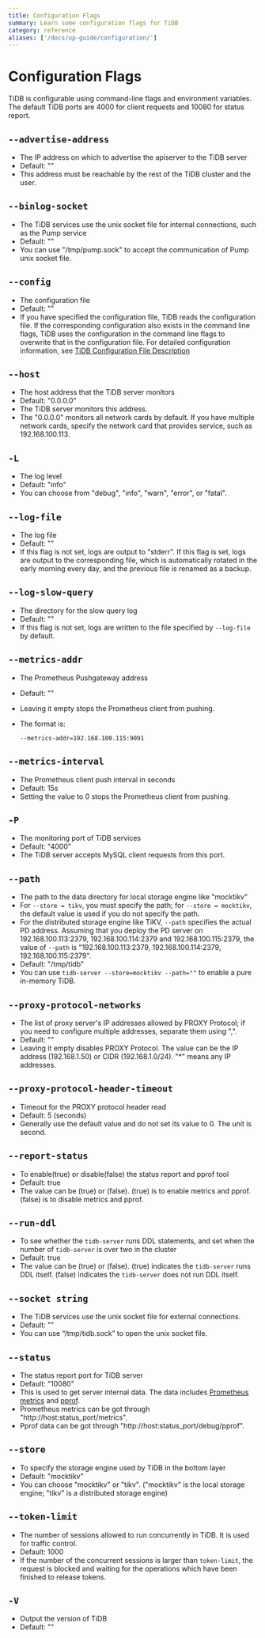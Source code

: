 ```yaml
---
title: Configuration Flags
summary: Learn some configuration flags for TiDB
category: reference
aliases: ['/docs/op-guide/configuration/']
---
```


# Configuration Flags

TiDB is configurable using command-line flags and environment variables. The default TiDB ports are 4000 for client requests and 10080 for status report.

## `--advertise-address`

- The IP address on which to advertise the apiserver to the TiDB server
- Default: ""
- This address must be reachable by the rest of the TiDB cluster and the user.

## `--binlog-socket`

- The TiDB services use the unix socket file for internal connections, such as the Pump service
- Default: ""
- You can use "/tmp/pump.sock" to accept the communication of Pump unix socket file.

## `--config`

- The configuration file
- Default: ""
- If you have specified the configuration file, TiDB reads the configuration file. If the corresponding configuration also exists in the command line flags, TiDB uses the configuration in the command line flags to overwrite that in the configuration file. For detailed configuration information, see [TiDB Configuration File Description](../op-guide/tidb-config-file.md)

## `--host`

- The host address that the TiDB server monitors
- Default: "0.0.0.0"
- The TiDB server monitors this address.
- The "0.0.0.0" monitors all network cards by default. If you have multiple network cards, specify the network card that provides service, such as 192.168.100.113.

## `-L`

- The log level
- Default: "info"
- You can choose from "debug", "info", "warn", "error", or "fatal".

## `--log-file`

- The log file
- Default: ""
- If this flag is not set, logs are output to "stderr". If this flag is set, logs are output to the corresponding file, which is automatically rotated in the early morning every day, and the previous file is renamed as a backup.

## `--log-slow-query`

- The directory for the slow query log
- Default: ""
- If this flag is not set, logs are written to the file specified by `--log-file` by default.

## `--metrics-addr`

- The Prometheus Pushgateway address
- Default: ""
- Leaving it empty stops the Prometheus client from pushing.
- The format is:

    ```
    --metrics-addr=192.168.100.115:9091
    ```

## `--metrics-interval`

- The Prometheus client push interval in seconds
- Default: 15s
- Setting the value to 0 stops the Prometheus client from pushing.

## `-P`

- The monitoring port of TiDB services
- Default: "4000"
- The TiDB server accepts MySQL client requests from this port.

## `--path`

- The path to the data directory for local storage engine like "mocktikv"
- For `--store = tikv`, you must specify the path; for `--store = mocktikv`, the default value is used if you do not specify the path.
- For the distributed storage engine like TiKV, `--path` specifies the actual PD address. Assuming that you deploy the PD server on 192.168.100.113:2379, 192.168.100.114:2379 and 192.168.100.115:2379, the value of `--path` is "192.168.100.113:2379, 192.168.100.114:2379, 192.168.100.115:2379".
- Default: "/tmp/tidb"
- You can use `tidb-server --store=mocktikv --path=""` to enable a pure in-memory TiDB.

## `--proxy-protocol-networks`

- The list of proxy server's IP addresses allowed by PROXY Protocol; if you need to configure multiple addresses, separate them using ",".
- Default: ""
- Leaving it empty disables PROXY Protocol. The value can be the IP address (192.168.1.50) or CIDR (192.168.1.0/24). "\*" means any IP addresses.

## `--proxy-protocol-header-timeout`

- Timeout for the PROXY protocol header read
- Default: 5 (seconds)
- Generally use the default value and do not set its value to 0. The unit is second.

## `--report-status`

- To enable(true) or disable(false) the status report and pprof tool
- Default: true
- The value can be (true) or (false). (true) is to enable metrics and pprof. (false) is to disable metrics and pprof.

## `--run-ddl`

- To see whether the `tidb-server` runs DDL statements, and set when the number of `tidb-server` is over two in the cluster
- Default: true
- The value can be (true) or (false). (true) indicates the `tidb-server` runs DDL itself. (false) indicates the `tidb-server` does not run DDL itself.

## `--socket string`

- The TiDB services use the unix socket file for external connections.
- Default: ""
- You can use “/tmp/tidb.sock” to open the unix socket file.

## `--status`

- The status report port for TiDB server
- Default: "10080"
- This is used to get server internal data. The data includes [Prometheus metrics](https://prometheus.io/) and [pprof](https://golang.org/pkg/net/http/pprof/).
- Prometheus metrics can be got through "http://host:status_port/metrics".
- Pprof data can be got through "http://host:status_port/debug/pprof".

## `--store`

- To specify the storage engine used by TiDB in the bottom layer
- Default: "mocktikv"
- You can choose "mocktikv" or "tikv". ("mocktikv" is the local storage engine; "tikv" is a distributed storage engine)

## `--token-limit`

- The number of sessions allowed to run concurrently in TiDB. It is used for traffic control.
- Default: 1000
- If the number of the concurrent sessions is larger than `token-limit`, the request is blocked and waiting for the operations which have been finished to 
release tokens.

## `-V`

- Output the version of TiDB
- Default: ""
